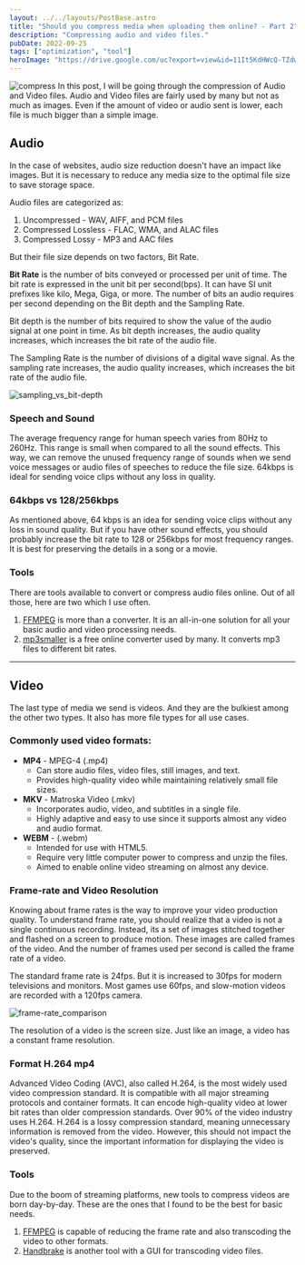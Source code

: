 ```yaml
---
layout: ../../layouts/PostBase.astro
title: "Should you compress media when uploading them online? - Part 2"
description: "Compressing audio and video files."
pubDate: 2022-09-25
tags: ["optimization", "tool"]
heroImage: "https://drive.google.com/uc?export=view&id=11It5KdHWcQ-TZdwvxeZLAX3Nai9rQyqV"
---
```

![compress](https://drive.google.com/uc?export=view&id=11It5KdHWcQ-TZdwvxeZLAX3Nai9rQyqV)
In this post, I will be going through the compression of Audio and Video files. 
Audio and Video files are fairly used by many but not as much as images. Even if 
the amount of video or audio sent is lower, each file is much bigger than a simple 
image.

## Audio
In the case of websites, audio size reduction doesn't have an impact like images. 
But it is necessary to reduce any media size to the optimal file size to save 
storage space. 

Audio files are categorized as:
1. Uncompressed - WAV, AIFF, and PCM files
2. Compressed Lossless - FLAC, WMA, and ALAC files
3. Compressed Lossy - MP3 and AAC files

But their file size depends on two factors, Bit Rate.

**Bit Rate** is the number of bits conveyed or processed per unit of time. The 
bit rate is expressed in the unit bit per second(bps). It can have SI unit 
prefixes like kilo, Mega, Giga, or more. The number of bits an audio requires 
per second depending on the Bit depth and the Sampling Rate.

Bit depth is the number of bits required to show the value of the audio signal 
at one point in time. As bit depth increases, the audio quality increases, which 
increases the bit rate of the audio file.

The Sampling Rate is the number of divisions of a digital wave signal. As the 
sampling rate increases, the audio quality increases, which increases the bit 
rate of the audio file.

![sampling_vs_bit-depth](https://drive.google.com/uc?export=view&id=1sRg16PzHO-AyEmXjoU6pbmC9WA7bxkIN)

### Speech and Sound
The average frequency range for human speech varies from 80Hz to 260Hz. This 
range is small when compared to all the sound effects. This way, we can remove 
the unused frequency range of sounds when we send voice messages or audio files 
of speeches to reduce the file size. 64kbps is ideal for sending voice clips 
without any loss in quality.

### 64kbps vs 128/256kbps
As mentioned above, 64 kbps is an idea for sending voice clips without any loss in 
sound quality. But if you have other sound effects, you should probably increase 
the bit rate to 128 or 256kbps for most frequency ranges. It is best for 
preserving the details in a song or a movie.

### Tools
There are tools available to convert or compress audio files online. Out of all 
those, here are two which I use often.
1. [FFMPEG](https://ffmpeg.org/) is more than a converter. It is an all-in-one 
solution for all your basic audio and video processing needs.
2. [mp3smaller](https://mp3smaller.com/) is a free online converter used 
by many. It converts mp3 files to different bit rates.

----

## Video
The last type of media we send is videos. And they are the bulkiest among the 
other two types. It also has more file types for all use cases.

### Commonly used video formats:
- **MP4** - MPEG-4 (.mp4)
    - Can store audio files, video files, still images, and text.
    - Provides high-quality video while maintaining relatively small file sizes.
- **MKV** - Matroska Video (.mkv)
    - Incorporates audio, video, and subtitles in a single file.
    - Highly adaptive and easy to use since it supports almost any video and audio 
    format.
- **WEBM** - (.webm)
    - Intended for use with HTML5. 
    - Require very little computer power to compress and unzip the files.
    - Aimed to enable online video streaming on almost any device.

### Frame-rate and Video Resolution
Knowing about frame rates is the way to improve your video production quality. 
To understand frame rate, you should realize that a video is not a single 
continuous recording. Instead, its a set of images stitched together and flashed 
on a screen to produce motion. These images are called frames of the video.
And the number of frames used per second is called the frame rate of a video.

The standard frame rate is 24fps. But it is increased to 30fps for modern 
televisions and monitors. Most games use 60fps, and slow-motion videos are 
recorded with a 120fps camera.

![frame-rate_comparison](https://drive.google.com/uc?export=view&id=1DVcMZTjEWF67GXfsQur-w4Eli2r-qn1a)

The resolution of a video is the screen size. Just like an image, a video has a 
constant frame resolution.

### Format H.264 mp4
Advanced Video Coding (AVC), also called H.264, is the most widely used video 
compression standard. It is compatible with all major streaming protocols and 
container formats. It can encode high-quality video at lower bit rates than 
older compression standards. Over 90% of the video industry uses H.264.
H.264 is a lossy compression standard, meaning unnecessary information is removed 
from the video. However, this should not impact the video's quality, since the 
important information for displaying the video is preserved.

### Tools
Due to the boom of streaming platforms, new tools to compress videos are born 
day-by-day. These are the ones that I found to be the best for basic 
needs.
1. [FFMPEG](https://ffmpeg.org/) is capable of reducing the frame rate and also 
transcoding the video to other formats.
2. [Handbrake](https://handbrake.fr/) is another tool with a GUI for transcoding
video files.

